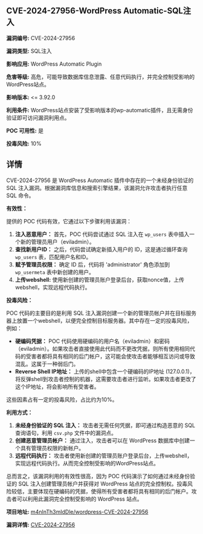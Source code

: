## CVE-2024-27956-WordPress Automatic-SQL注入

**漏洞编号:** CVE-2024-27956

**漏洞类型:** SQL注入

**影响应用:** WordPress Automatic Plugin

**危害等级:** 高危，可能导致数据库信息泄露、任意代码执行，并完全控制受影响的WordPress站点。

**影响版本:** <= 3.92.0

**利用条件:** WordPress站点安装了受影响版本的wp-automatic插件，且无需身份验证即可访问漏洞利用点。

**POC 可用性:** 是

**投毒风险:** 10%

## 详情

CVE-2024-27956 是 WordPress Automatic 插件中存在的一个未经身份验证的 SQL 注入漏洞。根据漏洞库信息和搜索引擎结果，该漏洞允许攻击者执行任意 SQL 命令。 

**有效性：**

提供的 POC 代码有效，它通过以下步骤利用该漏洞：

1.  **注入恶意用户：** 首先，POC 代码尝试通过 SQL 注入在 `wp_users` 表中插入一个新的管理员用户（eviladmin）。
2.  **查找新用户ID：** 之后，代码尝试确定新插入用户的 ID，这是通过循环查询 `wp_users` 表，匹配用户名和ID。 
3.  **赋予管理员权限：** 确定 ID 后，代码将 'administrator' 角色添加到 `wp_usermeta` 表中新创建的用户。
4.  **上传webshell:** 使用新创建的管理员账户登录后台，获取nonce值，上传webshell，实现远程代码执行。

**投毒风险：**

POC 代码的主要目的是利用 SQL 注入漏洞创建一个新的管理员帐户并在目标服务器上放置一个webshell，以便完全控制目标服务器。其中存在一定的投毒风险，例如：

*   **硬编码凭据：** POC 代码使用硬编码的用户名（eviladmin）和密码（eviladmin）。如果攻击者直接使用此代码而不更改凭据，则所有使用相同代码的受害者都将具有相同的后门帐户，这可能会使攻击者能够相互访问或导致混乱。这属于一种弱后门。
*   **Reverse Shell IP地址：**  上传的shell中包含一个硬编码的IP地址 (127.0.0.1)，将反弹shell到攻击者控制的机器，这需要攻击者进行监听。如果攻击者更改了这个IP地址，将会影响所有受害者。

这些因素占有一定的投毒风险，占比约为10%。

**利用方式：**

1.  **未经身份验证的 SQL 注入：** 攻击者无需任何凭据，即可通过构造恶意的 SQL 查询语句，利用 `csv.php` 文件中的漏洞点。
2.  **创建恶意管理员帐户：** 通过注入，攻击者可以在 WordPress 数据库中创建一个具有管理员权限的新帐户。
3.  **远程代码执行：** 攻击者使用新创建的管理员账户登录后台，上传webshell，实现远程代码执行。从而完全控制受影响的WordPress站点。

总而言之，该漏洞利用的有效性很高，因为 POC 代码演示了如何通过未经身份验证的 SQL 注入创建管理员帐户并获得对 WordPress 站点的完全控制权。投毒风险较低，主要体现在硬编码的凭据，使得所有受害者都将具有相同的后门帐户。攻击者可以利用此漏洞完全控制受影响的 WordPress 站点。

**项目地址:** [m4nInTh3mIdDle/wordpress-CVE-2024-27956](https://github.com/m4nInTh3mIdDle/wordpress-CVE-2024-27956)

**漏洞详情:** [CVE-2024-27956](https://nvd.nist.gov/vuln/detail/CVE-2024-27956)
